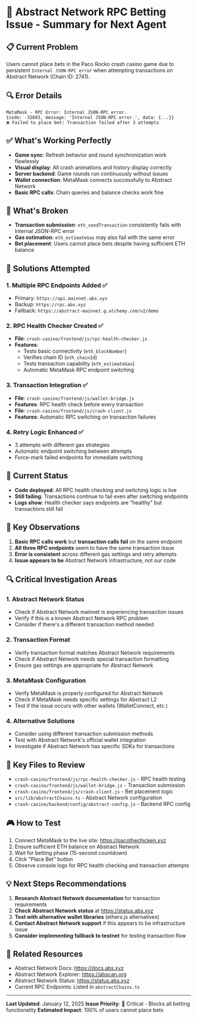 # 🚨 Abstract Network RPC Betting Issue - Summary for Next Agent

## 📋 **Current Problem**
Users cannot place bets in the Paco Rocko crash casino game due to persistent `Internal JSON-RPC error` when attempting transactions on Abstract Network (Chain ID: 2741).

## 🔍 **Error Details**
```
MetaMask - RPC Error: Internal JSON-RPC error. 
{code: -32603, message: 'Internal JSON-RPC error.', data: {...}}
❌ Failed to place bet: Transaction failed after 3 attempts
```

## ✅ **What's Working Perfectly**
- **Game sync**: Refresh behavior and round synchronization work flawlessly
- **Visual display**: All crash animations and history display correctly  
- **Server backend**: Game rounds run continuously without issues
- **Wallet connection**: MetaMask connects successfully to Abstract Network
- **Basic RPC calls**: Chain queries and balance checks work fine

## 🚨 **What's Broken**
- **Transaction submission**: `eth_sendTransaction` consistently fails with Internal JSON-RPC error
- **Gas estimation**: `eth_estimateGas` may also fail with the same error
- **Bet placement**: Users cannot place bets despite having sufficient ETH balance

## 🔧 **Solutions Attempted**

### 1. **Multiple RPC Endpoints Added** ✅
- Primary: `https://api.mainnet.abs.xyz`
- Backup: `https://rpc.abs.xyz` 
- Fallback: `https://abstract-mainnet.g.alchemy.com/v2/demo`

### 2. **RPC Health Checker Created** ✅
- **File**: `crash-casino/frontend/js/rpc-health-checker.js`
- **Features**: 
  - Tests basic connectivity (`eth_blockNumber`)
  - Verifies chain ID (`eth_chainId`)
  - Tests transaction capability (`eth_estimateGas`)
  - Automatic MetaMask RPC endpoint switching

### 3. **Transaction Integration** ✅
- **File**: `crash-casino/frontend/js/wallet-bridge.js`
- **Features**: RPC health check before every transaction
- **File**: `crash-casino/frontend/js/crash-client.js` 
- **Features**: Automatic RPC switching on transaction failures

### 4. **Retry Logic Enhanced** ✅
- 3 attempts with different gas strategies
- Automatic endpoint switching between attempts
- Force-mark failed endpoints for immediate switching

## 🎯 **Current Status**
- **Code deployed**: All RPC health checking and switching logic is live
- **Still failing**: Transactions continue to fail even after switching endpoints
- **Logs show**: Health checker says endpoints are "healthy" but transactions still fail

## 🧐 **Key Observations**
1. **Basic RPC calls work** but **transaction calls fail** on the same endpoint
2. **All three RPC endpoints** seem to have the same transaction issue
3. **Error is consistent** across different gas settings and retry attempts
4. **Issue appears to be** Abstract Network infrastructure, not our code

## 🔍 **Critical Investigation Areas**

### 1. **Abstract Network Status**
- Check if Abstract Network mainnet is experiencing transaction issues
- Verify if this is a known Abstract Network RPC problem
- Consider if there's a different transaction method needed

### 2. **Transaction Format**
- Verify transaction format matches Abstract Network requirements
- Check if Abstract Network needs special transaction formatting
- Ensure gas settings are appropriate for Abstract Network

### 3. **MetaMask Configuration**
- Verify MetaMask is properly configured for Abstract Network
- Check if MetaMask needs specific settings for Abstract L2
- Test if the issue occurs with other wallets (WalletConnect, etc.)

### 4. **Alternative Solutions**
- Consider using different transaction submission methods
- Test with Abstract Network's official wallet integration
- Investigate if Abstract Network has specific SDKs for transactions

## 📁 **Key Files to Review**
- `crash-casino/frontend/js/rpc-health-checker.js` - RPC health testing
- `crash-casino/frontend/js/wallet-bridge.js` - Transaction submission
- `crash-casino/frontend/js/crash-client.js` - Bet placement logic
- `src/lib/abstractChains.ts` - Abstract Network configuration
- `crash-casino/backend/config/abstract-config.js` - Backend RPC config

## 🎮 **How to Test**
1. Connect MetaMask to the live site: https://pacothechicken.xyz
2. Ensure sufficient ETH balance on Abstract Network
3. Wait for betting phase (15-second countdown)
4. Click "Place Bet" button
5. Observe console logs for RPC health checking and transaction attempts

## 💡 **Next Steps Recommendations**
1. **Research Abstract Network documentation** for transaction requirements
2. **Check Abstract Network status** at https://status.abs.xyz  
3. **Test with alternative wallet libraries** (ethers.js alternatives)
4. **Contact Abstract Network support** if this appears to be infrastructure issue
5. **Consider implementing fallback to testnet** for testing transaction flow

## 🔗 **Related Resources**
- Abstract Network Docs: https://docs.abs.xyz
- Abstract Network Explorer: https://abscan.org
- Abstract Network Status: https://status.abs.xyz
- Current RPC Endpoints: Listed in `abstractChains.ts`

---
**Last Updated**: January 12, 2025
**Issue Priority**: 🔴 Critical - Blocks all betting functionality
**Estimated Impact**: 100% of users cannot place bets
